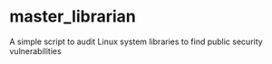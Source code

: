 # master_librarian
A simple script to audit Linux system libraries to find public security vulnerabilities
